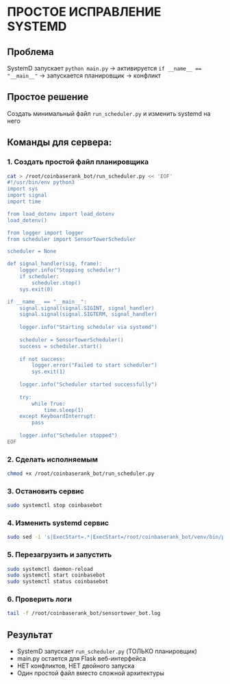 # ПРОСТОЕ ИСПРАВЛЕНИЕ SYSTEMD

## Проблема
SystemD запускает `python main.py` → активируется `if __name__ == "__main__"` → запускается планировщик → конфликт

## Простое решение
Создать минимальный файл `run_scheduler.py` и изменить systemd на него

## Команды для сервера:

### 1. Создать простой файл планировщика
```bash
cat > /root/coinbaserank_bot/run_scheduler.py << 'EOF'
#!/usr/bin/env python3
import sys
import signal
import time

from load_dotenv import load_dotenv
load_dotenv()

from logger import logger
from scheduler import SensorTowerScheduler

scheduler = None

def signal_handler(sig, frame):
    logger.info("Stopping scheduler")
    if scheduler:
        scheduler.stop()
    sys.exit(0)

if __name__ == "__main__":
    signal.signal(signal.SIGINT, signal_handler)
    signal.signal(signal.SIGTERM, signal_handler)
    
    logger.info("Starting scheduler via systemd")
    
    scheduler = SensorTowerScheduler()
    success = scheduler.start()
    
    if not success:
        logger.error("Failed to start scheduler")
        sys.exit(1)
    
    logger.info("Scheduler started successfully")
    
    try:
        while True:
            time.sleep(1)
    except KeyboardInterrupt:
        pass
    
    logger.info("Scheduler stopped")
EOF
```

### 2. Сделать исполняемым
```bash
chmod +x /root/coinbaserank_bot/run_scheduler.py
```

### 3. Остановить сервис
```bash
sudo systemctl stop coinbasebot
```

### 4. Изменить systemd сервис
```bash
sudo sed -i 's|ExecStart=.*|ExecStart=/root/coinbaserank_bot/venv/bin/python /root/coinbaserank_bot/run_scheduler.py|' /etc/systemd/system/coinbasebot.service
```

### 5. Перезагрузить и запустить
```bash
sudo systemctl daemon-reload
sudo systemctl start coinbasebot
sudo systemctl status coinbasebot
```

### 6. Проверить логи
```bash
tail -f /root/coinbaserank_bot/sensortower_bot.log
```

## Результат
- SystemD запускает `run_scheduler.py` (ТОЛЬКО планировщик)
- main.py остается для Flask веб-интерфейса
- НЕТ конфликтов, НЕТ двойного запуска
- Один простой файл вместо сложной архитектуры
